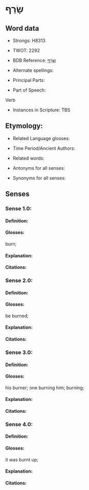 # שָׂרַף

<!-- Status: S2="NeedsEdits" -->
<!-- Lexica used for edits:   -->

## Word data

* Strongs: H8313

* TWOT: 2292

* BDB Reference: [שָׂרַף](rc://en/bdb/dict/u.cj.aa)

* Alternate spellings:

* Principal Parts:

* Part of Speech:

Verb

* Instances in Scripture: TBS

## Etymology:

* Related Language glosses:

* Time Period/Ancient Authors:

* Related words:

* Antonyms for all senses:

* Synonyms for all senses:

## Senses

### Sense 1.0:

#### Definition:

#### Glosses:

burn; 

#### Explanation:

#### Citations:



### Sense 2.0:

#### Definition:

#### Glosses:

be burned; 

#### Explanation:

#### Citations:



### Sense 3.0:

#### Definition:

#### Glosses:

his burner; one burning him; burning; 

#### Explanation:

#### Citations:



### Sense 4.0:

#### Definition:

#### Glosses:

it was burnt up; 

#### Explanation:

#### Citations:



